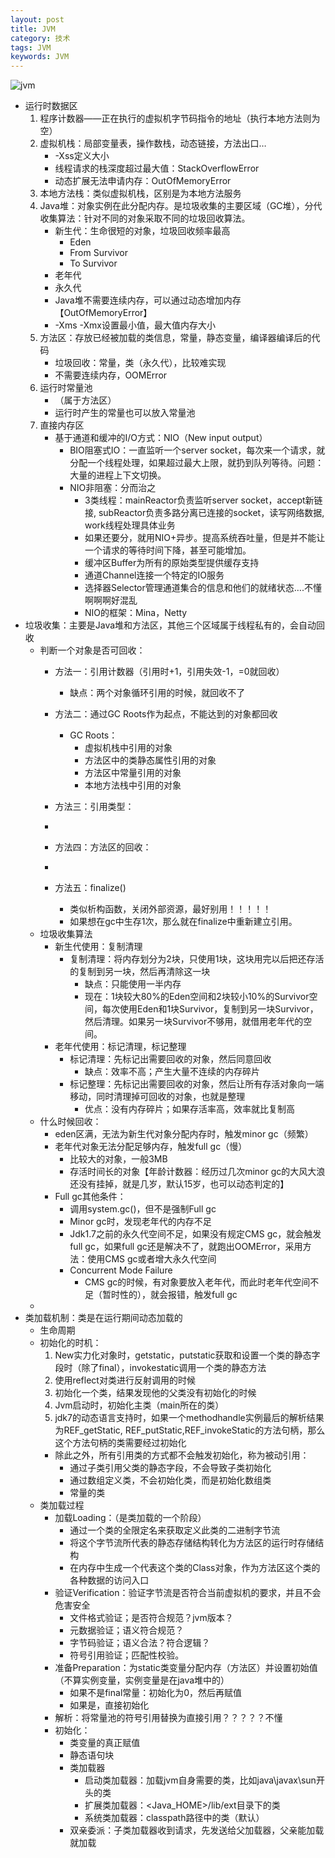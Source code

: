 ```yaml
---
layout: post
title: JVM
category: 技术
tags: JVM
keywords: JVM
---
```


![jvm](https://gss2.bdstatic.com/-fo3dSag_xI4khGkpoWK1HF6hhy/baike/c0%3Dbaike92%2C5%2C5%2C92%2C30/sign=47cc45529b2bd40756cadbaf1ae0f534/bf096b63f6246b6042db690ee7f81a4c500fa2f7.jpg)
* 运行时数据区
    1. 程序计数器——正在执行的虚拟机字节码指令的地址（执行本地方法则为空）
    2. 虚拟机栈：局部变量表，操作数栈，动态链接，方法出口…
        * -Xss定义大小
        * 线程请求的栈深度超过最大值：StackOverflowError
        * 动态扩展无法申请内存：OutOfMemoryError
    3. 本地方法栈：类似虚拟机栈，区别是为本地方法服务
    4. Java堆：对象实例在此分配内存。是垃圾收集的主要区域（GC堆），分代收集算法：针对不同的对象采取不同的垃圾回收算法。
        * 新生代：生命很短的对象，垃圾回收频率最高
            * Eden
            * From Survivor
            * To Survivor
        * 老年代
        * 永久代
        * Java堆不需要连续内存，可以通过动态增加内存【OutOfMemoryError】
        * -Xms -Xmx设置最小值，最大值内存大小
    5. 方法区：存放已经被加载的类信息，常量，静态变量，编译器编译后的代码
        * 垃圾回收：常量，类（永久代），比较难实现
        * 不需要连续内存，OOMError
    6. 运行时常量池
        * （属于方法区）
        * 运行时产生的常量也可以放入常量池
    7. 直接内存区
        * 基于通道和缓冲的I/O方式：NIO（New input output）
            * BIO阻塞式IO：一直监听一个server socket，每次来一个请求，就分配一个线程处理，如果超过最大上限，就扔到队列等待。问题：大量的进程上下文切换。
            * NIO非阻塞：分而治之
                * 3类线程：mainReactor负责监听server socket，accept新链接, subReactor负责多路分离已连接的socket，读写网络数据, work线程处理具体业务
                * 如果还要分，就用NIO+异步。提高系统吞吐量，但是并不能让一个请求的等待时间下降，甚至可能增加。
                * 缓冲区Buffer为所有的原始类型提供缓存支持
                * 通道Channel连接一个特定的IO服务
                * 选择器Selector管理通道集合的信息和他们的就绪状态….不懂啊啊啊好混乱
                * NIO的框架：Mina，Netty
* 垃圾收集：主要是Java堆和方法区，其他三个区域属于线程私有的，会自动回收
    * 判断一个对象是否可回收：
        * 方法一：引用计数器（引用时+1，引用失效-1，=0就回收）
            * 缺点：两个对象循环引用的时候，就回收不了
        * 方法二：通过GC Roots作为起点，不能达到的对象都回收
            * GC Roots：
                * 虚拟机栈中引用的对象
                * 方法区中的类静态属性引用的对象
                * 方法区中常量引用的对象
                * 本地方法栈中引用的对象
        * 方法三：引用类型：
        * 

        * 方法四：方法区的回收：
        * 

        * 方法五：finalize()
            * 类似析构函数，关闭外部资源，最好别用！！！！！
            * 如果想在gc中生存1次，那么就在finalize中重新建立引用。
    * 垃圾收集算法
        * 新生代使用：复制清理
            * 复制清理：将内存划分为2块，只使用1块，这块用完以后把还存活的复制到另一块，然后再清除这一块
                * 缺点：只能使用一半内存
                * 现在：1块较大80%的Eden空间和2块较小10%的Survivor空间，每次使用Eden和1块Survivor，复制到另一块Survivor，然后清理。如果另一块Survivor不够用，就借用老年代的空间。
        * 老年代使用：标记清理，标记整理
            * 标记清理：先标记出需要回收的对象，然后同意回收
                * 缺点：效率不高；产生大量不连续的内存碎片
            * 标记整理：先标记出需要回收的对象，然后让所有存活对象向一端移动，同时清理掉可回收的对象，也就是整理
                * 优点：没有内存碎片；如果存活率高，效率就比复制高
    * 什么时候回收：
        * eden区满，无法为新生代对象分配内存时，触发minor gc（频繁）
        * 老年代对象无法分配足够内存，触发full gc（慢）
            * 比较大的对象，一般3MB
            * 存活时间长的对象【年龄计数器：经历过几次minor gc的大风大浪还没有挂掉，就是几岁，默认15岁，也可以动态判定的】
        * Full gc其他条件：
            * 调用system.gc()，但不是强制Full gc
            * Minor gc时，发现老年代的内存不足
            * Jdk1.7之前的永久代空间不足，如果没有规定CMS gc，就会触发full gc，如果full gc还是解决不了，就跑出OOMError，采用方法：使用CMS gc或者增大永久代空间
            * Concurrent Mode Failure
                * CMS gc的时候，有对象要放入老年代，而此时老年代空间不足（暂时性的），就会报错，触发full gc
    * 
* 类加载机制：类是在运行期间动态加载的
    * 生命周期
    * 初始化的时机：
        1. New实力化对象时，getstatic，putstatic获取和设置一个类的静态字段时（除了final），invokestatic调用一个类的静态方法
        2. 使用reflect对类进行反射调用的时候
        3. 初始化一个类，结果发现他的父类没有初始化的时候
        4. Jvm启动时，初始化主类（main所在的类）
        5. jdk7的动态语言支持时，如果一个methodhandle实例最后的解析结果为REF_getStatic, REF_putStatic,REF_invokeStatic的方法句柄，那么这个方法句柄的类需要经过初始化
        * 除此之外，所有引用类的方式都不会触发初始化，称为被动引用：
            * 通过子类引用父类的静态字段，不会导致子类初始化
            * 通过数组定义类，不会初始化类，而是初始化数组类
            * 常量的类
    * 类加载过程
        * 加载Loading：（是类加载的一个阶段）
            * 通过一个类的全限定名来获取定义此类的二进制字节流
            * 将这个字节流所代表的静态存储结构转化为方法区的运行时存储结构
            * 在内存中生成一个代表这个类的Class对象，作为方法区这个类的各种数据的访问入口
        * 验证Verification：验证字节流是否符合当前虚拟机的要求，并且不会危害安全
            * 文件格式验证；是否符合规范？jvm版本？
            * 元数据验证；语义符合规范？
            * 字节码验证；语义合法？符合逻辑？
            * 符号引用验证；匹配性校验。
        * 准备Preparation：为static类变量分配内存（方法区）并设置初始值（不算实例变量，实例变量是在java堆中的）
            * 如果不是final常量：初始化为0，然后再赋值
            * 如果是，直接初始化
        * 解析：将常量池的符号引用替换为直接引用？？？？？不懂
        * 初始化：
            * 类变量的真正赋值
            * 静态语句块
            * 类加载器
                * 启动类加载器：加载jvm自身需要的类，比如java\javax\sun开头的类
                * 扩展类加载器：<Java_HOME>/lib/ext目录下的类
                * 系统类加载器：classpath路径中的类（默认）
            * 双亲委派：子类加载器收到请求，先发送给父加载器，父亲能加载就加载